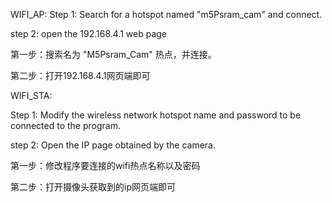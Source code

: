 
WIFI_AP:
  Step 1: Search for a hotspot named "m5Psram_cam" and connect.

  step 2: open the 192.168.4.1 web page

  第一步：搜索名为 "M5Psram_Cam" 热点，并连接。

  第二步：打开192.168.4.1网页端即可

WIFI_STA:
  
  Step 1: Modify the wireless network hotspot name and password to be connected to the program.

  step 2: Open the IP page obtained by the camera.

  第一步：修改程序要连接的wifi热点名称以及密码

  第二步：打开摄像头获取到的ip网页端即可